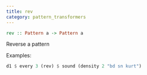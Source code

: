 ```yaml
---
title: rev
category: pattern_transformers
---
```


~~~~ haskell
rev :: Pattern a -> Pattern a
~~~~

Reverse a pattern

Examples:

~~~~ haskell
d1 $ every 3 (rev) $ sound (density 2 "bd sn kurt")
~~~~